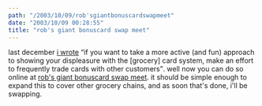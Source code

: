 ```yaml
---
path: "/2003/10/09/rob'sgiantbonuscardswapmeet" 
date: "2003/10/09 00:28:55" 
title: "rob's giant bonuscard swap meet" 
---
```

last december <a href="http://weblog.randomchaos.com/index.php?date=2002-12-21&amp;title=people+against+grocery+cards">i wrote</a> <q>if you want to take a more active (and fun) approach to showing your displeasure with the [grocery] card system, make an effort to frequently trade cards with other customers</q>. well now you can do so online at <a href="http://epistolary.org/rob/bonuscard/">rob's giant bonuscard swap meet</a>. it should be simple enough to expand this to cover other grocery chains, and as soon that's done, i'll be swapping.